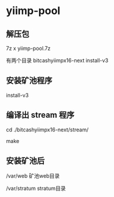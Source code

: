 # yiimp-pool
## 解压包
7z x yiimp-pool.7z

有两个目录 bitcashyiimpx16-next  install-v3

## 安装矿池程序
install-v3 

## 编译出 stream 程序
cd ./bitcashyiimpx16-next/stream/

make

## 安装矿池后 
/var/web 矿池web目录

/var/stratum stratum目录
